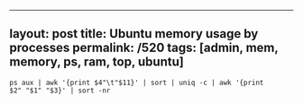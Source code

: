 ---
layout: post
title: Ubuntu memory usage by processes
permalink: /520
tags: [admin, mem, memory, ps, ram, top, ubuntu]
----

<code>ps aux | awk '{print $4"\t"$11}' | sort | uniq -c | awk '{print $2" "$1"
"$3}' | sort -nr</code>

